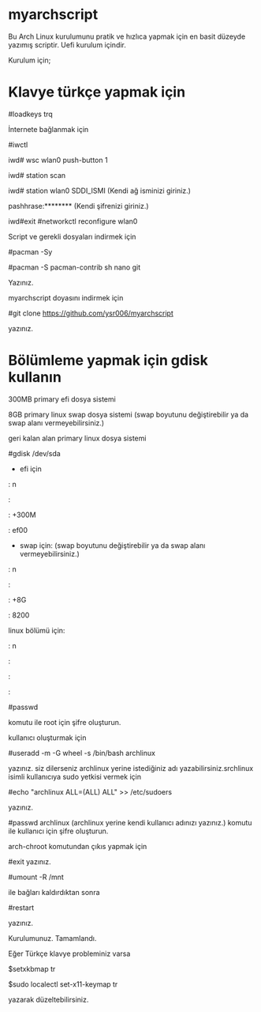 # myarchscript

Bu Arch Linux kurulumunu pratik ve hızlıca yapmak için en basit düzeyde yazımış scriptir. Uefi kurulum içindir.

Kurulum için;

# Klavye türkçe yapmak için

#loadkeys trq

İnternete bağlanmak için

#iwctl

iwd# wsc wlan0 push-button 1

iwd# station scan

iwd# station wlan0 SDDI_ISMI (Kendi ağ isminizi giriniz.)

pashhrase:******** (Kendi şifrenizi giriniz.)

iwd#exit
#networkctl reconfigure wlan0

Script ve gerekli dosyaları indirmek için

#pacman -Sy

#pacman -S pacman-contrib sh nano git

Yazınız.

myarchscript doyasını indirmek için

#git clone https://github.com/ysr006/myarchscript

yazınız.


# Bölümleme yapmak için  gdisk kullanın

300MB primary efi dosya sistemi

8GB primary linux swap dosya sistemi (swap boyutunu değiştirebilir ya da swap alanı vermeyebilirsiniz.)

geri kalan alan primary linux dosya sistemi

#gdisk /dev/sda

* efi için

: n

:

: +300M

: ef00

* swap için: (swap boyutunu değiştirebilir ya da swap alanı vermeyebilirsiniz.)

: n

:

: +8G

: 8200

linux bölümü için:

: n

:

:

:


#passwd

komutu ile root için şifre oluşturun.

kullanıcı oluşturmak için 

#useradd -m -G wheel -s /bin/bash archlinux

yazınız. siz dilerseniz archlinux yerine istediğiniz adı yazabilirsiniz.srchlinux isimli kullanıcıya sudo yetkisi vermek için

#echo "archlinux ALL=(ALL) ALL" >> /etc/sudoers

yazınız.

#passwd archlinux (archlinux yerine kendi kullanıcı adınızı yazınız.)
komutu ile kullanıcı için şifre oluşturun.


arch-chroot komutundan çıkıs yapmak için

#exit yazınız.

#umount -R /mnt

ile bağları kaldırdıktan sonra 

#restart

yazınız.

Kurulumunuz. Tamamlandı.

Eğer Türkçe klavye probleminiz varsa

$setxkbmap tr

$sudo localectl set-x11-keymap tr 

yazarak düzeltebilirsiniz.
